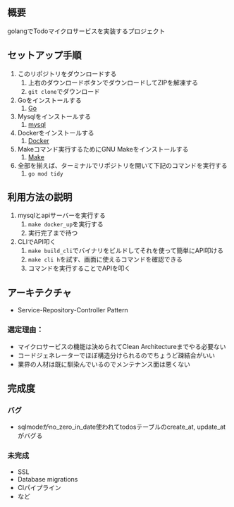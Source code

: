 ## 概要
golangでTodoマイクロサービスを実装するプロジェクト

## セットアップ手順
1. このリポジトリをダウンロードする
   1. 上右のダウンロードボタンでダウンロードしてZIPを解凍する
   2. `git clone`でダウンロード
2. Goをインストールする
   1. [Go](https://go.dev/doc/install)
3. Mysqlをインストールする
   1. [mysql](https://www.mysql.com/)
5. Dockerをインストールする
   1. [Docker](https://www.docker.com/)
6. Makeコマンド実行するためにGNU Makeをインストールする
   1. [Make](https://www.gnu.org/software/make/)
7. 全部を揃えば、ターミナルでリポジトリを開いて下記のコマンドを実行する
   1. `go mod tidy`

## 利用方法の説明
1. mysqlとapiサーバーを実行する
   1. `make docker_up`を実行する
   2. 実行完了まで待つ
2. CLIでAPI叩く
   1. `make build_cli`でバイナリをビルドしてそれを使って簡単にAPI叩ける
   2. `make cli h`を試す、画面に使えるコマンドを確認できる
   3. コマンドを実行することでAPIを叩く

## アーキテクチャ
- Service-Repository-Controller Pattern
### 選定理由：
- マイクロサービスの機能は決められてClean Architectureまでやる必要ない
- コードジェネレーターでほぼ構造分けられるのでちょうど疎結合がいい
- 業界の人材は既に馴染んでいるのでメンテナンス面は悪くない

## 完成度
### バグ
- sqlmodeがno_zero_in_date使われてtodosテーブルのcreate_at, update_atがバグる
### 未完成
- SSL
- Database migrations
- CIパイプライン
- など
